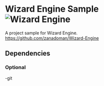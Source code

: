# Wizard Engine Sample ![Wizard Engine](https://github.com/zanadoman/Wizard-Engine-Sample/blob/main/build/engine/icon.png)
A project sample for Wizard Engine.\
https://github.com/zanadoman/Wizard-Engine

## Dependencies

### Optional
-git
